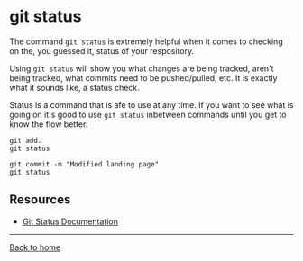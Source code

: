 # git status

The command `git status` is extremely helpful when it comes to checking on the, you guessed it, status of your respository.

Using `git status` will show you what changes are being tracked, aren't being tracked, what commits need to be pushed/pulled, etc.
It is exactly what it sounds like, a status check.

Status is a command that is afe to use at any time.
If you want to see what is going on it's good to use `git status` inbetween commands until you get to know the flow better.

```
git add.
git status

git commit -m "Modified landing page"
git status
```

## Resources

- [Git Status Documentation](https://git-scm.com/docs/git-status)

---

[Back to home](../README.md)